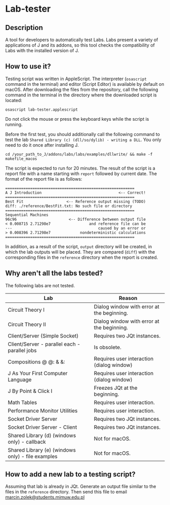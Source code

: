 # Lab-tester
## Description
A tool for developers to automatically test Labs.  Labs present a variety of applications of J and its addons, so this tool checks the compatibility of Labs with the installed version of J.
## How to use it?
Testing script was written in AppleScript. The interpreter (```osascript``` command in the terminal) and editor (Script Editor) is available by default on macOS. After downloading the files from the repository, call the following command in the terminal in the directory where the downloaded script is located:

```osascript lab-tester.applescript```

Do not click the mouse or press the keyboard keys while the script is running.

Before the first test, you should additionally call the following command to test the lab ```Shared Library (c) (dll/so/dylib) - writing a DLL```. You only need to do it once after installing J.

```cd /your_path_to_J/addons/labs/labs/examples/dllwrite/ && make -f makefile_macos```

The script is expected to run for 20 minutes. The result of the script is a report file with a name starting with ```report``` followed by current date. The format of the report file is as follows:
```
=========================================================
A J Introduction                                  <-- Correct!
=========================================================
Best Fit                   <-- Reference output missing (TODO)
diff: ./reference/BestFit.txt: No such file or directory
=========================================================
Sequential Machines
96c96                       <-- Difference between output file
< 0.008715 2.71298e7                 and reference file can be
---                                      caused by an error or
> 0.008396 2.71298e7             nondeterministic calculations
=========================================================
```
In addition, as a result of the script, ```output``` directory will be created, in which the lab outputs will be placed. They are compared (```diff```) with the corresponding files in the ```reference``` directory when the report is created.

## Why aren't all the labs tested?
The following labs are not tested.

| Lab                                               | Reason                                     |
|---------------------------------------------------|--------------------------------------------|
| Circuit Theory I                                  | Dialog window with error at the beginning. |
| Circuit Theory II                                 | Dialog window with error at the beginning. |
| Client/Server (Simple Socket)                     | Requires two JQt instances.                |
| Client/Server - parallel each - parallel jobs     | Is obsolete.                               |
| Compositions @ @: & &:                            | Requires user interaction (dialog window)  |
| J As Your First Computer Language                 | Requires user interaction (dialog window)  |
| J By Point & Click I                              | Freezes JQt at the beginning.              |
| Math Tables                                       | Requires user interaction.                 |
| Performance Monitor Utilities                     | Requires user interaction.                 |
| Socket Driver Server                              | Requires two JQt instances.                |
| Socket Driver Server - Client                     | Requires two JQt instances.                |
| Shared Library (d) (windows only) - callback      | Not for macOS.                             |
| Shared Library (e) (windows only) - file examples | Not for macOS.                             |

## How to add a new lab to a testing script?
Assuming that lab is already in JQt. Generate an output file similar to the files in the ```reference``` directory. Then send this file to email
[marcin.zolek@students.mimuw.edu.pl](mailto:marcin.zolek@students.mimuw.edu.pl)
